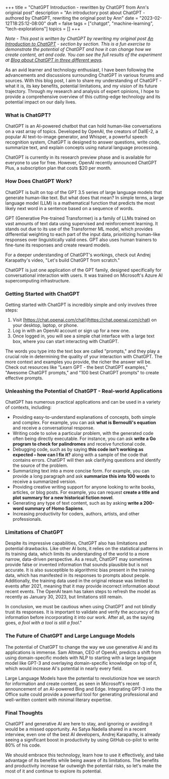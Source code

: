 +++
title = "ChatGPT Introduction - rewritten by ChatGPT from Ann's originial post"
description = "An introductory post about ChatGPT - authored by ChatGPT, rewriting the original post by Ann"
date = "2023-02-12T18:25:12-08:00"
draft = false
tags = ["chatgpt", "machine-learning", "tech-explorations"]
topics = []
+++

*Note - This post is written by ChatGPT by rewriting my original post [An Introduction to ChatGPT](/post/chatgpt-intro) - section by section. This is a fun exercise to demonstrate the potential of ChatGPT and how it can change how we create content, art and code. You can see the full results of the experiment at [Blog about ChatGPT in three different ways](/post/chatgpt-intro-3-ways).*


As an avid learner and technology enthusiast, I have been following the advancements and discussions surrounding ChatGPT in various forums and sources. With this blog post, I aim to share my understanding of ChatGPT - what it is, its key benefits, potential limitations, and my vision of its future trajectory. Through my research and analysis of expert opinions, I hope to provide a comprehensive overview of this cutting-edge technology and its potential impact on our daily lives.

### What is ChatGPT?
ChatGPT is an AI-powered chatbot that can hold human-like conversations on a vast array of topics. Developed by OpenAI, the creators of DallE-2, a popular AI text-to-image generator, and Whisper, a powerful speech recognition system, ChatGPT is designed to answer questions, write code, summarize text, and explain concepts using natural language processing.

ChatGPT is currently in its research preview phase and is available for everyone to use for free. However, OpenAI recently announced ChatGPT Plus, a subscription plan that costs $20 per month.

### How Does ChatGPT Work?
ChatGPT is built on top of the GPT 3.5 series of large language models that generate human-like text. But what does that mean? In simple terms, a large language model (LLM) is a mathematical function that predicts the most likely next word in a sentence based on a sequence of words.

GPT (Generative Pre-trained Transformer) is a family of LLMs trained on vast amounts of text data using supervised and reinforcement learning. It stands out due to its use of the Transformer ML model, which provides differential weighting to each part of the input data, prioritizing human-like responses over linguistically valid ones. GPT also uses human trainers to fine-tune its responses and create reward models.

For a deeper understanding of ChatGPT's workings, check out Andrej Karapathy's video, "Let's build ChatGPT from scratch."

ChatGPT is just one application of the GPT family, designed specifically for conversational interaction with users. It was trained on Microsoft's Azure AI supercomputing infrastructure.

### Getting Started with ChatGPT

Getting started with ChatGPT is incredibly simple and only involves three steps:

1.  Visit [https://chat.openai.com/chat](https://chat.openai.com/chat) on your desktop, laptop, or phone.
2.  Log in with an OpenAI account or sign up for a new one.
3.  Once logged in, you will see a simple chat interface with a large text box, where you can start interacting with ChatGPT.

The words you type into the text box are called "prompts," and they play a crucial role in determining the quality of your interaction with ChatGPT. The more context and examples you provide, the richer the answer will be. Check out resources like "Learn GPT - the best ChatGPT examples," "Awesome ChatGPT prompts," and "100 best ChatGPT prompts" to create effective prompts.

### Unleashing the Potential of ChatGPT - Real-world Applications
ChatGPT has numerous practical applications and can be used in a variety of contexts, including:

-   Providing easy-to-understand explanations of concepts, both simple and complex. For example, you can ask **what is Bernoulli's equation** and receive a conversational response.
-   Writing code to solve a particular problem, with the generated code often being directly executable. For instance, you can ask **write a Go program to check for palindromes** and receive functional code.
-   Debugging code, such as by saying **this code isn't working as expected – how can I fix it?** along with a sample of the code that contains errors. ChatGPT will then ask clarifying questions and identify the source of the problem.
-   Summarizing text into a more concise form. For example, you can provide a long paragraph and ask **summarize this into 100 words** to receive a summarized version.
-   Providing creative writing support for anyone looking to write books, articles, or blog posts. For example, you can request **create a title and plot summary for a new historical fiction novel**.
-   Generating any type of text content, such as by asking **write a 200-word summary of Homo Sapiens**.
-   Increasing productivity for coders, authors, artists, and other professionals.

### Limitations of ChatGPT

Despite its impressive capabilities, ChatGPT also has limitations and potential drawbacks. Like other AI bots, it relies on the statistical patterns in its training data, which limits its understanding of the world to a more narrow, data-driven perspective. As a result, ChatGPT may sometimes provide false or invented information that sounds plausible but is not accurate. It is also susceptible to algorithmic bias present in the training data, which has manifested in its responses to prompts about people. Additionally, the training data used in the original release was limited to events after 2021, meaning that it may provide incorrect information about recent events. The OpenAI team has taken steps to refresh the model as recently as January 30, 2023, but limitations still remain.

In conclusion, we must be cautious when using ChatGPT and not blindly trust its responses. It is important to validate and verify the accuracy of its information before incorporating it into our work. After all, as the saying goes, _a fool with a tool is still a fool_."

### The Future of ChatGPT and Large Language Models
The potential of ChatGPT to change the way we use generative AI and its applications is immense. Sam Altman, CEO of OpenAI, predicts a shift from using domain-specific models with NLP to starting with a large language model like GPT-3 and overlaying domain-specific knowledge on top of it, which would increase AI's potential in nearly every field.

Large Language Models have the potential to revolutionize how we search for information and create content, as seen in Microsoft's recent announcement of an AI-powered Bing and Edge. Integrating GPT-3 into the Office suite could provide a powerful tool for generating professional and well-written content with minimal literary expertise.

### Final Thoughts

ChatGPT and generative AI are here to stay, and ignoring or avoiding it would be a missed opportunity. As Satya Nadella shared in a recent interview, even one of the best AI developers, Andrej Karapathy, is already seeing a significant boost in productivity by using GitHub co-pilot to write 80% of his code.

We should embrace this technology, learn how to use it effectively, and take advantage of its benefits while being aware of its limitations. The benefits and productivity increase far outweigh the potential risks, so let's make the most of it and continue to explore its potential.
